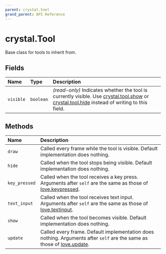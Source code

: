 ```yaml
---
parent: crystal.tool
grand_parent: API Reference
---
```


# crystal.Tool

Base class for tools to inherit from.

## Fields

| Name      | Type      | Description                                                                                                                                                 |
| :-------- | :-------- | :---------------------------------------------------------------------------------------------------------------------------------------------------------- |
| `visible` | `boolean` | _(read-only)_ Indicates whether the tool is currently visible. Use [crystal.tool.show](show) or [crystal.tool.hide](hide) instead of writing to this field. |

## Methods

| Name          | Description                                                                                                                                                  |
| :------------ | :----------------------------------------------------------------------------------------------------------------------------------------------------------- |
| `draw`        | Called every frame while the tool is visible. Default implementation does nothing.                                                                           |
| `hide`        | Called when the tool stops being visible. Default implementation does nothing.                                                                               |
| `key_pressed` | Called when the tool receives a key press. Arguments after `self` are the same as those of [love.keypressed](https://love2d.org/wiki/love.keypressed).       |
| `text_input`  | Called when the tool receives text input. Arguments after `self` are the same as those of [love.textinput](https://love2d.org/wiki/love.textinput).          |
| `show`        | Called when the tool becomes visible. Default implementation does nothing.                                                                                   |
| `update`      | Called every frame. Default implementation does nothing. Arguments after `self` are the same as those of [love.update](https://love2d.org/wiki/love.update). |
